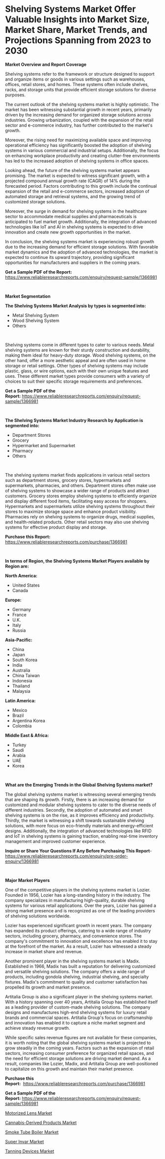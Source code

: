 <p><h1>Shelving Systems Market Offer Valuable Insights into Market Size, Market Share, Market Trends, and Projections Spanning from 2023 to 2030</h1></p><p><strong>Market Overview and Report Coverage</strong></p>
<p><p>Shelving systems refer to the framework or structure designed to support and organize items or goods in various settings such as warehouses, offices, retail stores, and homes. These systems often include shelves, racks, and storage units that provide efficient storage solutions for diverse purposes.</p><p>The current outlook of the shelving systems market is highly optimistic. The market has been witnessing substantial growth in recent years, primarily driven by the increasing demand for organized storage solutions across industries. Growing urbanization, coupled with the expansion of the retail sector and e-commerce industry, has further contributed to the market's growth.</p><p>Moreover, the rising need for maximizing available space and improving operational efficiency has significantly boosted the adoption of shelving systems in various commercial and industrial setups. Additionally, the focus on enhancing workplace productivity and creating clutter-free environments has led to the increased adoption of shelving systems in office spaces.</p><p>Looking ahead, the future of the shelving systems market appears promising. The market is expected to witness significant growth, with a projected compound annual growth rate (CAGR) of 14% during the forecasted period. Factors contributing to this growth include the continual expansion of the retail and e-commerce sectors, increased adoption of automated storage and retrieval systems, and the growing trend of customized storage solutions.</p><p>Moreover, the surge in demand for shelving systems in the healthcare sector to accommodate medical supplies and pharmaceuticals is anticipated to fuel market growth. Additionally, the integration of advanced technologies like IoT and AI in shelving systems is expected to drive innovation and create new growth opportunities in the market.</p><p>In conclusion, the shelving systems market is experiencing robust growth due to the increasing demand for efficient storage solutions. With favorable market dynamics and the adoption of advanced technologies, the market is expected to continue its upward trajectory, providing significant opportunities for manufacturers and suppliers in the coming years.</p></p>
<p><strong>Get a Sample PDF of the Report:</strong> <a href="https://www.reliableresearchreports.com/enquiry/request-sample/1366981">https://www.reliableresearchreports.com/enquiry/request-sample/1366981</a></p>
<p>&nbsp;</p>
<p><strong>Market Segmentation</strong></p>
<p><strong>The Shelving Systems Market Analysis by types is segmented into:</strong></p>
<p><ul><li>Metal Shelving System</li><li>Wood Shelving System</li><li>Others</li></ul></p>
<p>&nbsp;</p>
<p><p>Shelving systems come in different types to cater to various needs. Metal shelving systems are known for their sturdy construction and durability, making them ideal for heavy-duty storage. Wood shelving systems, on the other hand, offer a more aesthetic appeal and are often used in home storage or retail settings. Other types of shelving systems may include plastic, glass, or wire options, each with their own unique features and uses. These different market types provide consumers with a variety of choices to suit their specific storage requirements and preferences.</p></p>
<p><strong>Get a Sample PDF of the Report:</strong>&nbsp;<a href="https://www.reliableresearchreports.com/enquiry/request-sample/1366981">https://www.reliableresearchreports.com/enquiry/request-sample/1366981</a></p>
<p>&nbsp;</p>
<p><strong>The Shelving Systems Market Industry Research by Application is segmented into:</strong></p>
<p><ul><li>Department Stores</li><li>Grocery</li><li>Hypermarket and Supermarket</li><li>Pharmacy</li><li>Others</li></ul></p>
<p>&nbsp;</p>
<p><p>The shelving systems market finds applications in various retail sectors such as department stores, grocery stores, hypermarkets and supermarkets, pharmacies, and others. Department stores often make use of shelving systems to showcase a wider range of products and attract customers. Grocery stores employ shelving systems to efficiently organize and display different food items, facilitating easy access for shoppers. Hypermarkets and supermarkets utilize shelving systems throughout their stores to maximize storage space and enhance product visibility. Pharmacies rely on shelving systems to organize drugs, medical supplies, and health-related products. Other retail sectors may also use shelving systems for effective product display and storage.</p></p>
<p><strong>Purchase this Report:</strong>&nbsp; <a href="https://www.reliableresearchreports.com/purchase/1366981">https://www.reliableresearchreports.com/purchase/1366981</a></p>
<p>&nbsp;</p>
<p><strong>In terms of Region, the Shelving Systems Market Players available by Region are:</strong></p>
<p>
    <p> <strong> North America: </strong>
        <ul>
            <li>United States</li>
            <li>Canada</li>
        </ul>
        </p> 
    <p> <strong> Europe: </strong>
        <ul>
            <li>Germany</li>
            <li>France</li>
            <li>U.K.</li>
            <li>Italy</li>
            <li>Russia</li>
        </ul>
        </p> 
    <p> <strong> Asia-Pacific: </strong>
        <ul>
            <li>China</li>
            <li>Japan</li>
            <li>South Korea</li>
            <li>India</li>
            <li>Australia</li>
            <li>China Taiwan</li>
            <li>Indonesia</li>
            <li>Thailand</li>
            <li>Malaysia</li>
        </ul>
        </p> 
    <p> <strong> Latin America: </strong>
        <ul>
            <li>Mexico</li>
            <li>Brazil</li>
            <li>Argentina Korea</li>
            <li>Colombia</li>
        </ul>
        </p> 
    <p> <strong> Middle East & Africa: </strong>
        <ul>
            <li>Turkey</li>
            <li>Saudi</li>
            <li>Arabia</li>
            <li>UAE</li>
            <li>Korea</li>
        </ul>
    </p>
    </p>
<p>&nbsp;</p>
<p><strong>What are the Emerging Trends in the Global Shelving Systems market?</strong></p>
<p><p>The global shelving systems market is witnessing several emerging trends that are shaping its growth. Firstly, there is an increasing demand for customized and modular shelving systems to cater to the diverse needs of different industries. Secondly, the adoption of automated and smart shelving systems is on the rise, as it improves efficiency and productivity. Thirdly, the market is witnessing a shift towards sustainable shelving solutions, with more focus on eco-friendly materials and energy-efficient designs. Additionally, the integration of advanced technologies like RFID and IoT in shelving systems is gaining traction, enabling real-time inventory management and improved customer experience.</p></p>
<p><strong>Inquire or Share Your Questions If Any Before Purchasing This Report</strong>- <a href="https://www.reliableresearchreports.com/enquiry/pre-order-enquiry/1366981">https://www.reliableresearchreports.com/enquiry/pre-order-enquiry/1366981</a></p>
<p>&nbsp;</p>
<p><strong>Major Market Players</strong></p>
<p><p>One of the competitive players in the shelving systems market is Lozier. Founded in 1956, Lozier has a long-standing history in the industry. The company specializes in manufacturing high-quality, durable shelving systems for various retail applications. Over the years, Lozier has gained a strong market presence and is recognized as one of the leading providers of shelving solutions worldwide.</p><p>Lozier has experienced significant growth in recent years. The company has expanded its product offerings, catering to a wide range of industry sectors, including grocery, pharmacy, and convenience stores. The company's commitment to innovation and excellence has enabled it to stay at the forefront of the market. As a result, Lozier has witnessed a steady increase in market share and revenue.</p><p>Another prominent player in the shelving systems market is Madix. Established in 1966, Madix has built a reputation for delivering customized and versatile shelving solutions. The company offers a wide range of products, including gondola shelving, industrial shelving, and specialty fixtures. Madix's commitment to quality and customer satisfaction has propelled its growth and market presence.</p><p>Artitalia Group is also a significant player in the shelving systems market. With a history spanning over 40 years, Artitalia Group has established itself as a leading provider of custom-made shelving solutions. The company designs and manufactures high-end shelving systems for luxury retail brands and commercial spaces. Artitalia Group's focus on craftsmanship and innovation has enabled it to capture a niche market segment and achieve steady revenue growth.</p><p>While specific sales revenue figures are not available for these companies, it is worth noting that the global shelving systems market is projected to grow steadily in the coming years. Factors such as the expansion of retail sectors, increasing consumer preference for organized retail spaces, and the need for efficient storage solutions are driving market demand. As a result, companies like Lozier, Madix, and Artitalia Group are well-positioned to capitalize on this growth and maintain their market presence.</p></p>
<p><strong>Purchase this Report:</strong>&nbsp;&nbsp;<a href="https://www.reliableresearchreports.com/purchase/1366981">https://www.reliableresearchreports.com/purchase/1366981</a></p>
<p></p>
<p><strong>Get a Sample PDF of the Report:</strong>&nbsp;<a href="https://www.reliableresearchreports.com/enquiry/request-sample/1366981">https://www.reliableresearchreports.com/enquiry/request-sample/1366981</a></p>
<p><p><a href="https://medium.com/@elsahermann/motorized-lens-market-size-growth-forecast-2023-2030-e6bd7e8619ec">Motorized Lens Market</a></p><p><a href="https://github.com/BryceTownsendr/Market-Research-Report-List-1/blob/main/cannabis-derived-products-market.md">Cannabis-Derived Products Market</a></p><p><a href="https://www.linkedin.com/pulse/smoke-tube-boiler-market-insights-players-forecast-till-achsf/">Smoke Tube Boiler Market</a></p><p><a href="https://medium.com/@dinafritsch/super-invar-market-size-growth-forecast-2023-2030-96970a31b4b5">Super Invar Market</a></p><p><a href="https://github.com/ChiragRp1/Market-Research-Report-List-1/blob/main/tanning-devices-market.md">Tanning Devices Market</a></p></p>